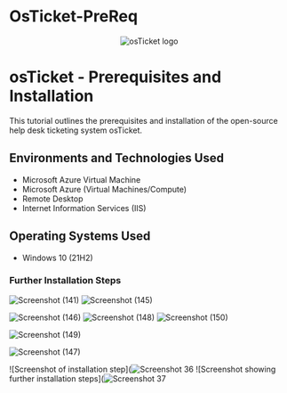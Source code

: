 # OsTicket-PreReq
<p align="center">
<img src="https://i.imgur.com/Clzj7Xs.png" alt="osTicket logo"/>
</p>
<h1>osTicket - Prerequisites and Installation</h1>
This tutorial outlines the prerequisites and installation of the open-source help desk ticketing system osTicket.<br />

## Environments and Technologies Used

- Microsoft Azure Virtual Machine
- Microsoft Azure (Virtual Machines/Compute)
- Remote Desktop
- Internet Information Services (IIS)

## Operating Systems Used

- Windows 10 (21H2)

### Further Installation Steps

![Screenshot (141)](https://github.com/user-attachments/assets/fc20f480-4001-4510-9988-11976fd0135c)
![Screenshot (145)](https://github.com/user-attachments/assets/e078a137-5b46-482b-b3ff-6d9d1656a8f2)

![Screenshot (146)](https://github.com/user-attachments/assets/ad9a961e-023f-40de-b45c-a143426c8e1b)
![Screenshot (148)](https://github.com/user-attachments/assets/f4604574-921b-4fd3-bb6a-4402cb7c9bb1)
![Screenshot (150)](https://github.com/user-attachments/assets/0bf1a09c-4e54-487b-84b4-354c3c1cdff6)


![Screenshot (149)](https://github.com/user-attachments/assets/80685135-3361-42a1-aca2-75dfe9a9a684)

![Screenshot (147)](https://github.com/user-attachments/assets/4dd38bf0-1cbb-408d-8fac-a262e31bbad7)

![Screenshot of installation step](![Screenshot 36](https://github.com/user-attachments/assets/b4de046f-adb7-436a-a420-2797dc573b6b)
![Screenshot showing further installation steps](![Screenshot 37](https://github.com/user-attachments/assets/c4a7090c-6985-426e-95dd-b218497e065b)




